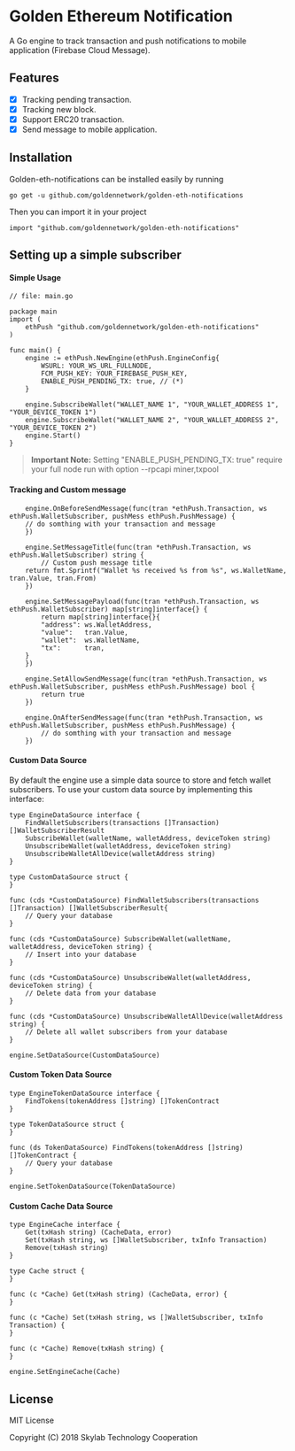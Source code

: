 # Golden Ethereum Notification #

A Go engine to track transaction and push notifications to mobile application (Firebase Cloud Message).

## Features

- [x] Tracking pending transaction.
- [x] Tracking new block.
- [x] Support ERC20 transaction.
- [x] Send message to mobile application.

## Installation ##

Golden-eth-notifications can be installed easily by running

	go get -u github.com/goldennetwork/golden-eth-notifications
	
Then you can import it in your project

    import "github.com/goldennetwork/golden-eth-notifications"

## Setting up a simple subscriber
    
#### Simple Usage

```golang
// file: main.go

package main
import (
	ethPush "github.com/goldennetwork/golden-eth-notifications"
)

func main() {
    engine := ethPush.NewEngine(ethPush.EngineConfig{
        WSURL: YOUR_WS_URL_FULLNODE,
        FCM_PUSH_KEY: YOUR_FIREBASE_PUSH_KEY,
        ENABLE_PUSH_PENDING_TX: true, // (*)
    }
    
    engine.SubscribeWallet("WALLET_NAME 1", "YOUR_WALLET_ADDRESS 1", "YOUR_DEVICE_TOKEN 1")
    engine.SubscribeWallet("WALLET_NAME 2", "YOUR_WALLET_ADDRESS 2", "YOUR_DEVICE_TOKEN 2")
    engine.Start()
}
```

> **Important Note:** Setting "ENABLE_PUSH_PENDING_TX: true" require your full node run with option --rpcapi miner,txpool

#### Tracking and Custom message

```golang
    engine.OnBeforeSendMessage(func(tran *ethPush.Transaction, ws ethPush.WalletSubscriber, pushMess ethPush.PushMessage) {
	// do somthing with your transaction and message
    })
    
    engine.SetMessageTitle(func(tran *ethPush.Transaction, ws ethPush.WalletSubscriber) string {
    	// Custom push message title
	return fmt.Sprintf("Wallet %s received %s from %s", ws.WalletName, tran.Value, tran.From)
    })
    
    engine.SetMessagePayload(func(tran *ethPush.Transaction, ws ethPush.WalletSubscriber) map[string]interface{} {
    	return map[string]interface{}{
		"address": ws.WalletAddress,
		"value":   tran.Value,
		"wallet":  ws.WalletName,
		"tx":      tran,
	}
    })
    
    engine.SetAllowSendMessage(func(tran *ethPush.Transaction, ws ethPush.WalletSubscriber, pushMess ethPush.PushMessage) bool {
    	return true
    })
    
    engine.OnAfterSendMessage(func(tran *ethPush.Transaction, ws ethPush.WalletSubscriber, pushMess ethPush.PushMessage) {
    	// do somthing with your transaction and message
    })
```

#### Custom Data Source
By default the engine use a simple data source to store and fetch wallet subscribers. To use your custom data source by implementing this interface:

```golang
type EngineDataSource interface {
	FindWalletSubscribers(transactions []Transaction) []WalletSubscriberResult
	SubscribeWallet(walletName, walletAddress, deviceToken string)
	UnsubscribeWallet(walletAddress, deviceToken string)
	UnsubscribeWalletAllDevice(walletAddress string)
}
```

```golang
type CustomDataSource struct {
}

func (cds *CustomDataSource) FindWalletSubscribers(transactions []Transaction) []WalletSubscriberResult{
	// Query your database
}

func (cds *CustomDataSource) SubscribeWallet(walletName, walletAddress, deviceToken string) {
	// Insert into your database
}

func (cds *CustomDataSource) UnsubscribeWallet(walletAddress, deviceToken string) {
	// Delete data from your database
}

func (cds *CustomDataSource) UnsubscribeWalletAllDevice(walletAddress string) {
	// Delete all wallet subscribers from your database
}

engine.SetDataSource(CustomDataSource)
```

#### Custom Token Data Source
```golang
type EngineTokenDataSource interface {
	FindTokens(tokenAddress []string) []TokenContract
}
```

```golang
type TokenDataSource struct {
}

func (ds TokenDataSource) FindTokens(tokenAddress []string) []TokenContract {
	// Query your database
}

engine.SetTokenDataSource(TokenDataSource)
```
#### Custom Cache Data Source
```golang
type EngineCache interface {
	Get(txHash string) (CacheData, error)
	Set(txHash string, ws []WalletSubscriber, txInfo Transaction)
	Remove(txHash string)
}
```

```golang
type Cache struct {
}

func (c *Cache) Get(txHash string) (CacheData, error) {
}
	
func (c *Cache) Set(txHash string, ws []WalletSubscriber, txInfo Transaction) {
}
	
func (c *Cache) Remove(txHash string) {
}

engine.SetEngineCache(Cache)
```

## License ##
MIT License

Copyright (C) 2018 Skylab Technology Cooperation
